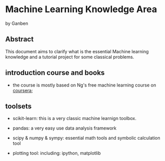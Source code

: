 # Machine Learning Knowledge Area
by Ganben

## Abstract
This document aims to clarify what is the essential Machine learning knowledge and a tutorial project for some classical problems.

## introduction course and books
* the course is mostly based on Ng's free machine learning course on [coursera](https://www.coursera.org/learn/machine-learning/lecture/);

## toolsets
* scikit-learn:
this is a very classic machine learnign toolbox.

* pandas:
a very easy use data analysis framework

* scipy & numpy & sympy:
essential math tools and symbolic calculation tool

* plotting tool:
including: ipython, matplotlib

